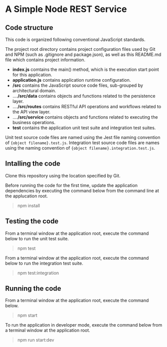 # A Simple Node REST Service

## Code structure
This code is organized following conventional JavaScript standards.

The project root directory contains project configuration files used by Git and NPM (such as .gitignore and package.json), as well as this README.md file which contains project information.

- **index.js** comtains the main() method, which is the execution start point for this application.
- **application.js** contains application runtime configuration.
- **/src** contains the JavaScript source code files, sub-grouped by architectural domain.
- ....**/src/data** contains objects and functions related to the persistence layer.
- ....**/src/routes** contains RESTful API operations and workflows related to the API view layer.
- ....**/src/service** contains objects and functions related to executing the business operations.
- **__test__** contains the application unit test suite and integration test suites.

Unit test source code files are named using the Jest file naming convention of `{object filename}.test.js`.
Integration test source code files are names using the naming convention of `{object filename}.integration.test.js`.

## Intalling the code
Clone this repository using the location specified by Git.

Before running the code for the first time, update the application dependencies by executing the command below from the command line at the applucation root.
>   npm install

## Testing the code
From a terminal window at the application root, execute the command below to run the unit test suite.
>   npm test

From a terminal window at the application root, execute the command below to run the integration test suite.
>   npm test:integration

## Running the code
From a terminal window at the application root, execute the command below.
>   npm start

To run the application in developer mode, execute the command below from a terminal window at the application root.
>   npm run start:dev
